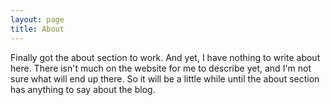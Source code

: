 ```yaml
---
layout: page
title: About
---
```


Finally got the about section to work. And yet, I have nothing to write about here. There isn't much on the website for me to describe yet, and I'm not sure what will end up there. So it will be a little while until the about section has anything to say about the blog.